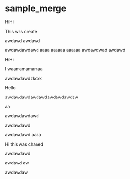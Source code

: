 # sample_merge



HiHi

This was create

awdawd
awdawd




awdawdawdawd
aaaa
aaaaaa
aaaaaa
awdawdwad
awdawd

HiHi


I waamamamamaa



awdawdawdzkcxk


Hello



awdawdawdawdawdawdawdawdaw



aa

awdawdawdawd

awdawdawd


awdawdawd
aaaa


Hi this was chaned


awdawdawd

awdawd
aw



awdawdaw
